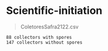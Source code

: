 # Scientific-initiation

> ColetoresSafra2122.csv 

    88 collectors with spores 
    147 collectors without spores